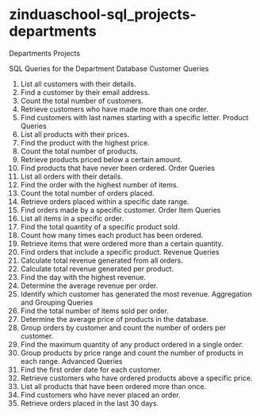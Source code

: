 # zinduaschool-sql_projects-departments
Departments Projects

SQL Queries for the Department Database
Customer Queries
1.	List all customers with their details.
2.	Find a customer by their email address.
3.	Count the total number of customers.
4.	Retrieve customers who have made more than one order.
5.	Find customers with last names starting with a specific letter.
Product Queries
6.	List all products with their prices.
7.	Find the product with the highest price.
8.	Count the total number of products.
9.	Retrieve products priced below a certain amount.
10.	Find products that have never been ordered.
Order Queries
11.	List all orders with their details.
12.	Find the order with the highest number of items.
13.	Count the total number of orders placed.
14.	Retrieve orders placed within a specific date range.
15.	Find orders made by a specific customer.
Order Item Queries
16.	List all items in a specific order.
17.	Find the total quantity of a specific product sold.
18.	Count how many times each product has been ordered.
19.	Retrieve items that were ordered more than a certain quantity.
20.	Find orders that include a specific product.
Revenue Queries
21.	Calculate total revenue generated from all orders.
22.	Calculate total revenue generated per product.
23.	Find the day with the highest revenue.
24.	Determine the average revenue per order.
25.	Identify which customer has generated the most revenue.
Aggregation and Grouping Queries
26.	Find the total number of items sold per order.
27.	Determine the average price of products in the database.
28.	Group orders by customer and count the number of orders per customer.
29.	Find the maximum quantity of any product ordered in a single order.
30.	Group products by price range and count the number of products in each range.
Advanced Queries
31.	Find the first order date for each customer.
32.	Retrieve customers who have ordered products above a specific price.
33.	List all products that have been ordered more than once.
34.	Find customers who have never placed an order.
35.	Retrieve orders placed in the last 30 days.




